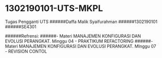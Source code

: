 # 1302190101-UTS-MKPL
 
 Tugas Pengganti UTS
 ######Daffa Malik Syaifurahman
 ######1302190101
######SE4301


######Refrensi: 
 ######- Materi MANAJEMEN KONFIGURASI DAN EVOLUSI PERANGKAT. Minggu 04 - PRAKTIKUM REFACTORING
 ######- Materi MANAJEMEN KONFIGURASI DAN EVOLUSI PERANGKAT. MInggu 07 - REVISION CONTOL
